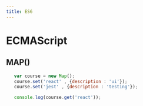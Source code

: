 ```yaml
---
title: ES6
---
```



# ECMAScript


## MAP()
```js
   var course = new Map();
   course.set('react' , {description : 'ui'});
   course.set('jest' , {description : 'testing'});

   console.log(course.get('react'));
```
